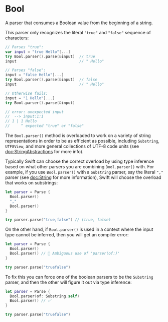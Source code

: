 # Bool

A parser that consumes a Boolean value from the beginning of a string.

This parser only recognizes the literal `"true"` and `"false"` sequence of characters:

```swift
// Parses "true":
var input = "true Hello"[...]
try Bool.parser().parse(&input)  // true
input                            // " Hello"

// Parses "false":
input = "false Hello"[...]
try Bool.parser().parse(&input)  // false
input                            // " Hello"

// Otherwise fails:
input = "1 Hello"[...]
try Bool.parser().parse(&input)

// error: unexpected input
//  --> input:1:1
// 1 | 1 Hello
//     ^ expected "true" or "false"
```

The `Bool.parser()` method is overloaded to work on a variety of string representations in order
to be as efficient as possible, including `Substring`, `UTF8View`, and more general collections of
UTF-8 code units (see <doc:StringAbstractions> for more info).

Typically Swift can choose the correct overload by using type inference based on what other parsers
you are combining `Bool.parser()` with. For example, if you use `Bool.parser()` with a
`Substring` parser, say the literal `","` parser (see <doc:String> for more information), Swift
will choose the overload that works on substrings:

```swift
let parser = Parse {
  Bool.parser()
  ","
  Bool.parser()
}

try parser.parse("true,false") // (true, false)
```

On the other hand, if `Bool.parser()` is used in a context where the input type cannot be inferred,
then you will get an compiler error:

```swift
let parser = Parse {
  Bool.parser()
  Bool.parser() // 🛑 Ambiguous use of 'parser(of:)'
}

try parser.parse("truefalse")
```

To fix this you can force one of the boolean parsers to be the `Substring` parser, and then the
other will figure it out via type inference:

```swift
let parser = Parse {
  Bool.parser(of: Substring.self)
  Bool.parser() // ✅
}

try parser.parse("truefalse")
```
